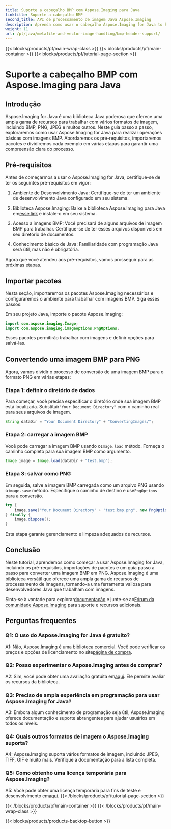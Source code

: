 ```yaml
---
title: Suporte a cabeçalho BMP com Aspose.Imaging para Java
linktitle: Suporte a cabeçalho BMP
second_title: API de processamento de imagem Java Aspose.Imaging
description: Aprenda como usar o cabeçalho Aspose.Imaging for Java to BMP com facilidade. Importe pacotes, carregue imagens e salve em diferentes formatos passo a passo.
weight: 11
url: /pt/java/metafile-and-vector-image-handling/bmp-header-support/
---
```


{{< blocks/products/pf/main-wrap-class >}}
{{< blocks/products/pf/main-container >}}
{{< blocks/products/pf/tutorial-page-section >}}

# Suporte a cabeçalho BMP com Aspose.Imaging para Java

## Introdução

Aspose.Imaging for Java é uma biblioteca Java poderosa que oferece uma ampla gama de recursos para trabalhar com vários formatos de imagem, incluindo BMP, PNG, JPEG e muitos outros. Neste guia passo a passo, exploraremos como usar Aspose.Imaging for Java para realizar operações básicas com imagens BMP. Abordaremos os pré-requisitos, importaremos pacotes e dividiremos cada exemplo em várias etapas para garantir uma compreensão clara do processo.

## Pré-requisitos

Antes de começarmos a usar o Aspose.Imaging for Java, certifique-se de ter os seguintes pré-requisitos em vigor:

1. Ambiente de Desenvolvimento Java: Certifique-se de ter um ambiente de desenvolvimento Java configurado em seu sistema.

2.  Biblioteca Aspose.Imaging: Baixe a biblioteca Aspose.Imaging para Java em[esse link](https://releases.aspose.com/imaging/java/) e instale-o em seu sistema.

3. Acesso a imagens BMP: Você precisará de alguns arquivos de imagem BMP para trabalhar. Certifique-se de ter esses arquivos disponíveis em seu diretório de documentos.

4. Conhecimento básico de Java: Familiaridade com programação Java será útil, mas não é obrigatória.

Agora que você atendeu aos pré-requisitos, vamos prosseguir para as próximas etapas.

## Importar pacotes

Nesta seção, importaremos os pacotes Aspose.Imaging necessários e configuraremos o ambiente para trabalhar com imagens BMP. Siga esses passos:

Em seu projeto Java, importe o pacote Aspose.Imaging:

```java
import com.aspose.imaging.Image;
import com.aspose.imaging.imageoptions.PngOptions;
```

Esses pacotes permitirão trabalhar com imagens e definir opções para salvá-las.

## Convertendo uma imagem BMP para PNG

Agora, vamos dividir o processo de conversão de uma imagem BMP para o formato PNG em várias etapas:

### Etapa 1: definir o diretório de dados

 Para começar, você precisa especificar o diretório onde sua imagem BMP está localizada. Substituir`"Your Document Directory"` com o caminho real para seus arquivos de imagem.

```java
String dataDir = "Your Document Directory" + "ConvertingImages/";
```

### Etapa 2: carregar a imagem BMP

Você pode carregar a imagem BMP usando o`Image.load` método. Forneça o caminho completo para sua imagem BMP como argumento.

```java
Image image = Image.load(dataDir + "test.bmp");
```

### Etapa 3: salvar como PNG

 Em seguida, salve a imagem BMP carregada como um arquivo PNG usando o`image.save` método. Especifique o caminho de destino e use`PngOptions` para a conversão.

```java
try {
    image.save("Your Document Directory" + "test.bmp.png", new PngOptions());
} finally {
    image.dispose();
}
```

Esta etapa garante gerenciamento e limpeza adequados de recursos.

## Conclusão

Neste tutorial, aprendemos como começar a usar Aspose.Imaging for Java, incluindo os pré-requisitos, importações de pacotes e um guia passo a passo para converter uma imagem BMP em PNG. Aspose.Imaging é uma biblioteca versátil que oferece uma ampla gama de recursos de processamento de imagens, tornando-a uma ferramenta valiosa para desenvolvedores Java que trabalham com imagens.

 Sinta-se à vontade para explorar[documentação](https://reference.aspose.com/imaging/java/) e junte-se ao[Fórum da comunidade Aspose.Imaging](https://forum.aspose.com/) para suporte e recursos adicionais.

## Perguntas frequentes

### Q1: O uso do Aspose.Imaging for Java é gratuito?

 A1: Não, Aspose.Imaging é uma biblioteca comercial. Você pode verificar os preços e opções de licenciamento no site[página de compra](https://purchase.aspose.com/buy).

### Q2: Posso experimentar o Aspose.Imaging antes de comprar?

A2: Sim, você pode obter uma avaliação gratuita em[aqui](https://releases.aspose.com/). Ele permite avaliar os recursos da biblioteca.

### Q3: Preciso de ampla experiência em programação para usar Aspose.Imaging for Java?

A3: Embora algum conhecimento de programação seja útil, Aspose.Imaging oferece documentação e suporte abrangentes para ajudar usuários em todos os níveis.

### Q4: Quais outros formatos de imagem o Aspose.Imaging suporta?

A4: Aspose.Imaging suporta vários formatos de imagem, incluindo JPEG, TIFF, GIF e muito mais. Verifique a documentação para a lista completa.

### Q5: Como obtenho uma licença temporária para Aspose.Imaging?

 A5: Você pode obter uma licença temporária para fins de teste e desenvolvimento em[aqui](https://purchase.aspose.com/temporary-license/).
{{< /blocks/products/pf/tutorial-page-section >}}

{{< /blocks/products/pf/main-container >}}
{{< /blocks/products/pf/main-wrap-class >}}

{{< blocks/products/products-backtop-button >}}
